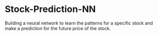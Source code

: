 # Stock-Prediction-NN
Building a neural network to learn the patterns for a specific stock and make a prediction for the future price of the stock.
